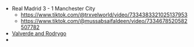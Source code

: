 - Real Madrid 3 - 1 Manchester City
	- https://www.tiktok.com/@trxvelworld/video/7334383321025137953
	- https://www.tiktok.com/@mussabsaifaldeen/video/7334678520582507782
- [Valverde and Rodrygo](https://www.tiktok.com/@laliga/video/7410417146716572960)
- 
